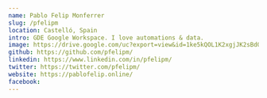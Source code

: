 ```yaml
---
name: Pablo Felip Monferrer
slug: /pfelipm
location: Castelló, Spain
intro: GDE Google Workspace. I love automations & data.
image: https://drive.google.com/uc?export=view&id=1ke5kQOL1K2xgjJK2sBdOAamuow6llh8Q
github: https://github.com/pfelipm/
linkedin: https://www.linkedin.com/in/pfelipm/
twitter: https://twitter.com/pfelipm/
website: https://pablofelip.online/
facebook: 
---
```

